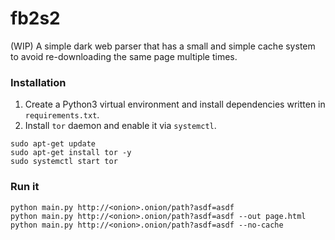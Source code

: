 # fb2s2

(WIP) A simple dark web parser that has a small and simple cache system
to avoid re-downloading the same page multiple times.

### Installation

1. Create a Python3 virtual environment and install dependencies written in `requirements.txt`.
2. Install `tor` daemon and enable it via `systemctl`.

```
sudo apt-get update
sudo apt-get install tor -y
sudo systemctl start tor
```

### Run it

```
python main.py http://<onion>.onion/path?asdf=asdf
python main.py http://<onion>.onion/path?asdf=asdf --out page.html
python main.py http://<onion>.onion/path?asdf=asdf --no-cache
```
